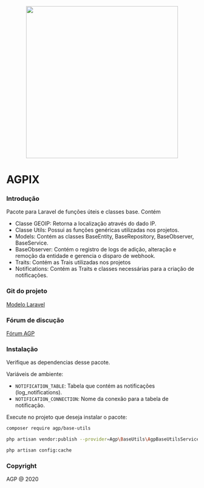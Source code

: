 <p align="center"><img src="https://deploy.agapesolucoes.com.br/media/logos/AGP/logo-blue.svg" width="400"></p>

# AGPIX

### Introdução

Pacote para Laravel de funções úteis e classes base.
Contém
- Classe GEOIP: Retorna a localização através do dado IP.
- Classe Utils: Possui as funções genéricas utilizadas nos projetos.
- Models: Contém as classes BaseEntity, BaseRepository, BaseObserver, BaseService.
- BaseObserver: Contém o registro de logs de adição, alteração e remoção da entidade e gerencia o disparo de webhook.
- Traits: Contém as Trais utilizadas nos projetos
- Notifications: Contém as Traits e classes necessárias para a criação de notificações.

### Git do projeto
[Modelo Laravel](https://git.agapesolucoes.com.br/AGP/package-base-utils)

### Fórum de discução
[Fórum AGP](https://www.agapesolucoes.com.br/forum)

### Instalação

Verifique as dependencias desse pacote.

Variáveis de ambiente:
- ``NOTIFICATION_TABLE``: Tabela que contém as notificações (log_notifications).
- ``NOTIFICATION_CONNECTION``: Nome da conexão para a tabela de notificação.


Execute no projeto que deseja instalar o pacote:

```bash
composer require agp/base-utils
```

```bash
php artisan vendor:publish --provider=Agp\BaseUtils\AgpBaseUtilsServiceProvider
```

```bash
php artisan config:cache
```

### Copyright

AGP @ 2020

